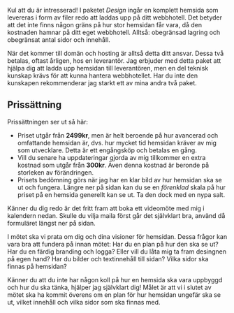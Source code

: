 Kul att du är intresserad! I paketet _Design_ ingår en komplett hemsida som levereras i form av filer redo att laddas upp på ditt webbhotell. Det betyder att det inte finns någon gräns på hur stor hemsidan får vara, då den kostnaden hamnar på ditt eget webbhotell. Alltså: obegränsad lagring och obegränsat antal sidor och innehåll.

När det kommer till domän och hosting är alltså detta ditt ansvar. Dessa två betalas, oftast årligen, hos en leverantör. Jag erbjuder med detta paket att hjälpa dig att ladda upp hemsidan till leverantören, men en del teknisk kunskap krävs för att kunna hantera webbhotellet. Har du inte den kunskapen rekommenderar jag starkt ett av mina andra två paket.

## Prissättning

Prissättningen ser ut så här:

- Priset utgår från **2499kr**, men är helt beroende på hur avancerad och omfattande hemsidan är, dvs. hur mycket tid hemsidan kräver av mig som utvecklare. Detta är ett engångsköp och betalas en gång.
- Vill du senare ha uppdateringar gjorda av mig tillkommer en extra kostnad som utgår från **300kr**. Även denna kostnad är beronde på storleken av förändringen.
- Prisets bedömning görs när jag har en klar bild av hur hemsidan ska se ut och fungera. Längre ner på sidan kan du se en _förenklad_ skala på hur priset på en hemsida generellt kan se ut. Ta den dock med en nypa salt.

Känner du dig redo är det fritt fram att boka ett videomöte med mig i kalendern nedan. Skulle du vilja maila först går det självklart bra, använd då formuläret längst ner på sidan.

I mötet ska vi prata om dig och dina visioner för hemsidan. Dessa frågor kan vara bra att fundera på innan mötet: Har du en plan på hur den ska se ut? Har du en färdig branding och logga? Eller vill du låta mig ta fram desingnen på egen hand? Har du bilder och textinnehåll till sidan? Vilka sidor ska finnas på hemsidan?

Känner du att du inte har någon koll på hur en hemsida ska vara uppbyggd och hur du ska tänka, hjälper jag självklart dig! Målet är att vi i slutet av mötet ska ha kommit överens om en plan för hur hemsidan ungefär ska se ut, vilket innehåll och vilka sidor som ska finnas med.
